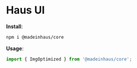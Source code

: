 # Haus UI

**Install**:

```bash
npm i @madeinhaus/core
```

**Usage**:

```javascript
import { ImgOptimized } from '@madeinhaus/core';
```

